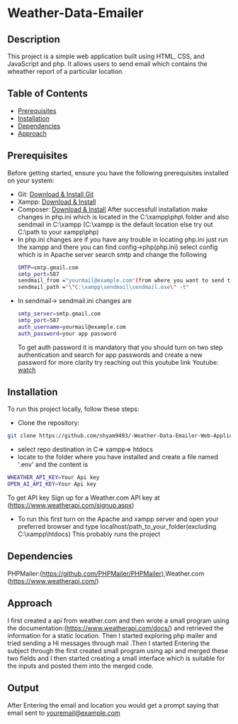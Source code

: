 # Weather-Data-Emailer 

## Description
This project is a simple web application built using HTML, CSS, and JavaScript and php. It allows users to send email which contains the wheather report of a particular location.

## Table of Contents
- [Prerequisites](#Prerequisites)
- [Installation](#Installation)
- [Dependencies](#Dependencies)
- [Approach](#approach)
  

## Prerequisites
Before getting started, ensure you have the following prerequisites installed on your system:

- Git: [Download & Install Git](https://git-scm.com/downloads)
- Xampp: [Download & Install](https://sourceforge.net/projects/xampp/files/XAMPP%20Windows/8.0.30/xampp-windows-x64-8.0.30-0-VS16-installer.exe)
- Composer: [Download & Install](https://getcomposer.org/Composer-Setup.exe)
  After successfull installation make changes in php.ini which is located in the C:\xampp\php\ folder and also sendmail in C:\xampp
  (C:\xampp is the default location else try out C:\path to your xampp\php)
- In php.ini changes are
  if you have any trouble in locating php.ini just run the xampp and there you can find config->php(php.ini) select config which is in Apache server
  search smtp and change the following
  ```bash
  SMTP=smtp.gmail.com
  smtp_port=587
  sendmail_from ="yourmail@example.com"(from where you want to send the emails)
  sendmail_path ="\"C:\xampp\sendmail\sendmail.exe\" -t"
  ```
- In sendmail-> sendmail.ini changes are
  ```bash
  smtp_server=smtp.gmail.com
  smtp_port=587
  auth_username=yourmail@example.com
  auth_password=your app password
  ```
  To get auth password it is mandatory that you should turn on two step authentication and search for app passwords and create a new password
  for more clarity try reaching out this youtube link
  Youtube: [watch](https://youtu.be/aB6iovBcAAQ?si=99p_B2Vs7F3hMU6t)
## Installation
To run this project locally, follow these steps:
- Clone the repository:
```bash
git clone https://github.com/shyam9493/-Weather-Data-Emailer-Web-Application.git
```
- select repo destination in C=> xampp=> htdocs
- locate to the folder where you have installed and create a file named '.env' and the content is 
```bash
WHEATHER_API_KEY=Your Api key
OPEN_AI_API_KEY=Your Api key
```
To get API key 
Sign up for a Weather.com API key at
(https://www.weatherapi.com/signup.aspx)

- To run this first turn on the Apache and xampp server and open your preferred browser and type localhost/path_to_your_folder(excluding C:\xampp\htdocs)
  This probably runs the project

## Dependencies
PHPMailer:(https://github.com/PHPMailer/PHPMailer),Weather.com (https://www.weatherapi.com/)

## Approach

I first created a api from weather.com and then wrote a small program using the documentation:(https://www.weatherapi.com/docs/) and retrieved the information for a static location.
Then I started exploring php mailer and tried sending a Hi messages through mail .Then I started Entering the subject through the first created small program using api and merged these two fields and I then started creating a small interface which is suitable for the inputs and posted them into the merged code.

## Output

After Entering the email and location you would get a prompt saying that email sent to youremail@example.com

